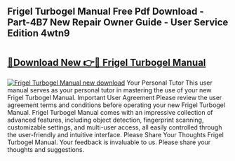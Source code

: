 ## Frigel Turbogel Manual Free Pdf Download - Part-4B7 New Repair Owner Guide - User Service Edition 4wtn9

# <h2><a href="http://bc36006.oget.top/?id=Frigel+Turbogel+Manual">🔗Download New 👉🔴 Frigel Turbogel Manual</a></h2>

[![Frigel Turbogel Manual new download](https://i.imgur.com/5g1atiW.png)](http://bc36006.oget.top/?id=Frigel+Turbogel+Manual)
Your Personal Tutor This user manual serves as your personal tutor in mastering the use of your new Frigel Turbogel Manual. Important User Agreement Please review the user agreement terms and conditions before operating your new Frigel Turbogel Manual. Frigel Turbogel Manual comes with an impressive collection of advanced features, including object detection, fingerprint scanning, customizable settings, and multi-user access, all easily controlled through the user-friendly and intuitive interface. Please Share Your Thoughts Frigel Turbogel Manual. Your feedback is invaluable to us. Please share your thoughts and suggestions.
